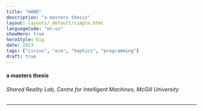 ```yaml
---
title: "HAND"
description: "a masters thesis"
layout: layouts/_default/simple.html
languageCode: "en-us"
showHero: true
heroStyle: big
date: 2023
tags: ["circus", "ece", "haptics", "programming"]
draft: true
---
```

#### a masters thesis
###### Shared Reality Lab, Centre for Intelligent Machines, McGill University
---